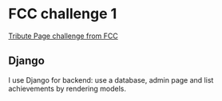 # FCC challenge 1
[Tribute Page challenge from FCC](https://www.freecodecamp.org/learn/responsive-web-design/responsive-web-design-projects/build-a-tribute-page)

## Django
I use Django for backend: use a database, admin page and list achievements by rendering models.